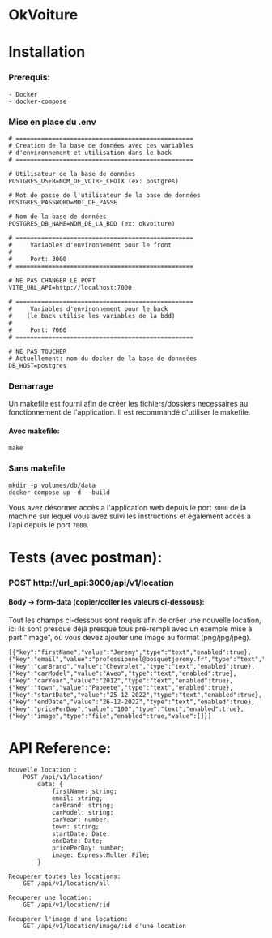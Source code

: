 # OkVoiture

# Installation

### Prerequis:
    - Docker
    - docker-compose
    
### Mise en place du .env

    # =================================================
    # Creation de la base de données avec ces variables 
    # d'environnement et utilisation dans le back
    # =================================================
    
    # Utilisateur de la base de données
    POSTGRES_USER=NOM_DE_VOTRE_CHOIX (ex: postgres)
    
    # Mot de passe de l'utilisateur de la base de données
    POSTGRES_PASSWORD=MOT_DE_PASSE
    
    # Nom de la base de données
    POSTGRES_DB_NAME=NOM_DE_LA_BDD (ex: okvoiture)
    
    # =================================================
    #     Variables d'environnement pour le front 
    #
    #     Port: 3000
    # =================================================

    # NE PAS CHANGER LE PORT
    VITE_URL_API=http://localhost:7000 

    # =================================================
    #     Variables d'environnement pour le back
    #    (le back utilise les variables de la bdd)
    #    
    #     Port: 7000
    # =================================================
    
    # NE PAS TOUCHER
    # Actuellement: nom du docker de la base de donneées
    DB_HOST=postgres

### Demarrage

Un makefile est fourni afin de créer les fichiers/dossiers necessaires au fonctionnement de l'application.
Il est recommandé d'utiliser le makefile.

#### Avec makefile:

    make
    
### Sans makefile

    mkdir -p volumes/db/data
    docker-compose up -d --build
    
    
Vous avez désormer accès a l'application web depuis le port `3000` de la machine sur lequel vous avez suivi les instructions et également accès a l'api depuis le port `7000`.
# Tests (avec postman):

###     POST http://url_api:3000/api/v1/location
####     Body -> form-data (copier/coller les valeurs ci-dessous):
Tout les champs ci-dessous sont requis afin de créer une nouvelle location, ici ils sont presque déjà presque tous pré-rempli avec un exemple mise à part "image", où vous devez ajouter une image au format (png/jpg/jpeg). 

    [{"key":"firstName","value":"Jeremy","type":"text","enabled":true},{"key":"email","value":"professionnel@bosquetjeremy.fr","type":"text","enabled":true},{"key":"carBrand","value":"Chevrolet","type":"text","enabled":true},{"key":"carModel","value":"Aveo","type":"text","enabled":true},{"key":"carYear","value":"2012","type":"text","enabled":true},{"key":"town","value":"Papeete","type":"text","enabled":true},{"key":"startDate","value":"25-12-2022","type":"text","enabled":true},{"key":"endDate","value":"26-12-2022","type":"text","enabled":true},{"key":"pricePerDay","value":"100","type":"text","enabled":true},{"key":"image","type":"file","enabled":true,"value":[]}]


# API Reference:

    Nouvelle location : 
        POST /api/v1/location/ 
            data: {
                firstName: string;
                email: string;
                carBrand: string;
                carModel: string;
                carYear: number;
                town: string;
                startDate: Date;
                endDate: Date;
                pricePerDay: number;
                image: Express.Multer.File;
            }

    Recuperer toutes les locations:
        GET /api/v1/location/all

    Recuperer une location:
        GET /api/v1/location/:id

    Recuperer l'image d'une location:
        GET /api/v1/location/image/:id d'une location